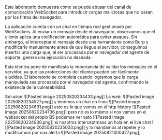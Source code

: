 Este laboratorio demuestra cómo se puede abusar del canal de comunicación WebSocket para introducir cargas maliciosas que no pasan por los filtros del navegador.

La aplicación cuenta con un chat en tiempo real gestionado por WebSockets. Al enviar un mensaje desde el navegador, observamos que el cliente aplica una codificación automática para evitar ataques. Sin embargo, al interceptar el mensaje desde una herramienta como Burp y modificarlo manualmente antes de que llegue al servidor, conseguimos insertar una carga que, al ser procesada por el navegador del agente de soporte, genera una ejecución no deseada.

Esta técnica pone de manifiesto la importancia de validar los mensajes en el servidor, ya que las protecciones del cliente pueden ser fácilmente eludidas. El laboratorio se completa cuando logramos que la carga manipulada sea procesada por el navegador del agente, confirmando la existencia de la vulnerabilidad.

Solucion
![[Pasted image 20250820234433.png]]
La web:
![[Pasted image 20250820234527.png]]
y tenemos un chat en linea
![[Pasted image 20250820234631.png]]
esto es lo que vemos en el http history 
![[Pasted image 20250820234736.png]]
pero no es lo mismo si nos vamos en el websocket del propio BS podemos ver esto
![[Pasted image 20250820234936.png]]
si nosotros interceptmaos un hola en el live chat
![[Pasted image 20250820235033.png]]
y lo mandamos al repeter
y lo modificamos por una alerta
![[Pasted image 20250821000427.png]]